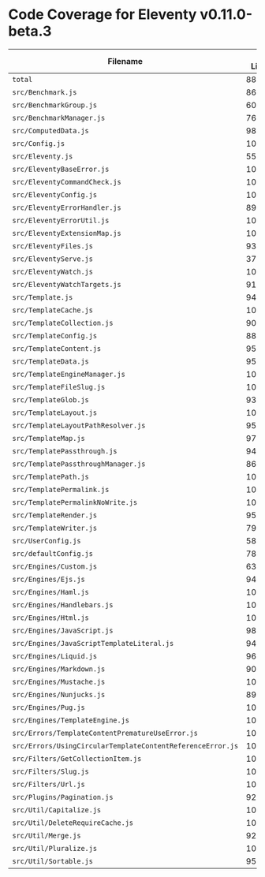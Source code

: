 # Code Coverage for Eleventy v0.11.0-beta.3

| Filename                                                   | % Lines | % Statements | % Functions | % Branches |
| ---------------------------------------------------------- | ------- | ------------ | ----------- | ---------- |
| `total`                                                    | 88.12%  | 88.17%       | 86.5%       | 80.78%     |
| `src/Benchmark.js`                                         | 86.67%  | 86.67%       | 71.43%      | 66.67%     |
| `src/BenchmarkGroup.js`                                    | 60.53%  | 60.53%       | 71.43%      | 25%        |
| `src/BenchmarkManager.js`                                  | 76.47%  | 76.47%       | 71.43%      | 75%        |
| `src/ComputedData.js`                                      | 98.08%  | 98.08%       | 85.71%      | 88.89%     |
| `src/Config.js`                                            | 100%    | 100%         | 100%        | 100%       |
| `src/Eleventy.js`                                          | 55.02%  | 54.76%       | 48.72%      | 40.91%     |
| `src/EleventyBaseError.js`                                 | 100%    | 100%         | 100%        | 100%       |
| `src/EleventyCommandCheck.js`                              | 100%    | 100%         | 100%        | 87.5%      |
| `src/EleventyConfig.js`                                    | 100%    | 100%         | 100%        | 100%       |
| `src/EleventyErrorHandler.js`                              | 89.74%  | 89.74%       | 100%        | 67.44%     |
| `src/EleventyErrorUtil.js`                                 | 100%    | 100%         | 100%        | 100%       |
| `src/EleventyExtensionMap.js`                              | 100%    | 100%         | 100%        | 100%       |
| `src/EleventyFiles.js`                                     | 93.63%  | 93.63%       | 90%         | 83.61%     |
| `src/EleventyServe.js`                                     | 37.29%  | 37.29%       | 56.25%      | 27.78%     |
| `src/EleventyWatch.js`                                     | 100%    | 100%         | 100%        | 88.24%     |
| `src/EleventyWatchTargets.js`                              | 91.84%  | 91.84%       | 85.71%      | 93.33%     |
| `src/Template.js`                                          | 94.97%  | 95%          | 98.11%      | 88.29%     |
| `src/TemplateCache.js`                                     | 100%    | 100%         | 100%        | 100%       |
| `src/TemplateCollection.js`                                | 90.32%  | 91.18%       | 93.33%      | 70%        |
| `src/TemplateConfig.js`                                    | 88.71%  | 88.71%       | 60%         | 92.31%     |
| `src/TemplateContent.js`                                   | 95.4%   | 95.4%        | 100%        | 91.67%     |
| `src/TemplateData.js`                                      | 95.79%  | 95.85%       | 97.5%       | 87.18%     |
| `src/TemplateEngineManager.js`                             | 100%    | 100%         | 100%        | 100%       |
| `src/TemplateFileSlug.js`                                  | 100%    | 100%         | 100%        | 100%       |
| `src/TemplateGlob.js`                                      | 93.33%  | 93.33%       | 100%        | 87.5%      |
| `src/TemplateLayout.js`                                    | 100%    | 100%         | 100%        | 100%       |
| `src/TemplateLayoutPathResolver.js`                        | 95.74%  | 95.74%       | 100%        | 88.89%     |
| `src/TemplateMap.js`                                       | 97.89%  | 97.89%       | 96.88%      | 90.4%      |
| `src/TemplatePassthrough.js`                               | 94.29%  | 94.29%       | 88.89%      | 83.33%     |
| `src/TemplatePassthroughManager.js`                        | 86.59%  | 86.59%       | 91.3%       | 71.88%     |
| `src/TemplatePath.js`                                      | 100%    | 100%         | 96.67%      | 100%       |
| `src/TemplatePermalink.js`                                 | 100%    | 100%         | 100%        | 96.3%      |
| `src/TemplatePermalinkNoWrite.js`                          | 100%    | 100%         | 100%        | 100%       |
| `src/TemplateRender.js`                                    | 95.4%   | 95.4%        | 95.65%      | 93.75%     |
| `src/TemplateWriter.js`                                    | 79.65%  | 79.65%       | 75%         | 50%        |
| `src/UserConfig.js`                                        | 58.37%  | 58.57%       | 45.61%      | 46.59%     |
| `src/defaultConfig.js`                                     | 78.57%  | 78.57%       | 25%         | 100%       |
| `src/Engines/Custom.js`                                    | 63.16%  | 63.16%       | 60%         | 50%        |
| `src/Engines/Ejs.js`                                       | 94.74%  | 94.74%       | 85.71%      | 88.89%     |
| `src/Engines/Haml.js`                                      | 100%    | 100%         | 100%        | 100%       |
| `src/Engines/Handlebars.js`                                | 100%    | 100%         | 100%        | 83.33%     |
| `src/Engines/Html.js`                                      | 100%    | 100%         | 100%        | 100%       |
| `src/Engines/JavaScript.js`                                | 98.25%  | 98.28%       | 100%        | 89.13%     |
| `src/Engines/JavaScriptTemplateLiteral.js`                 | 94.44%  | 94.44%       | 100%        | 100%       |
| `src/Engines/Liquid.js`                                    | 96.1%   | 96.1%        | 96.3%       | 85%        |
| `src/Engines/Markdown.js`                                  | 90.63%  | 90.63%       | 88.89%      | 81.25%     |
| `src/Engines/Mustache.js`                                  | 100%    | 100%         | 100%        | 100%       |
| `src/Engines/Nunjucks.js`                                  | 89.66%  | 89.66%       | 95.83%      | 93.94%     |
| `src/Engines/Pug.js`                                       | 100%    | 100%         | 100%        | 88.89%     |
| `src/Engines/TemplateEngine.js`                            | 100%    | 100%         | 100%        | 100%       |
| `src/Errors/TemplateContentPrematureUseError.js`           | 100%    | 100%         | 100%        | 100%       |
| `src/Errors/UsingCircularTemplateContentReferenceError.js` | 100%    | 100%         | 100%        | 100%       |
| `src/Filters/GetCollectionItem.js`                         | 100%    | 100%         | 100%        | 92.86%     |
| `src/Filters/Slug.js`                                      | 100%    | 100%         | 100%        | 100%       |
| `src/Filters/Url.js`                                       | 100%    | 100%         | 100%        | 100%       |
| `src/Plugins/Pagination.js`                                | 92.17%  | 92.44%       | 94.44%      | 83.33%     |
| `src/Util/Capitalize.js`                                   | 100%    | 100%         | 100%        | 100%       |
| `src/Util/DeleteRequireCache.js`                           | 100%    | 100%         | 100%        | 100%       |
| `src/Util/Merge.js`                                        | 92.86%  | 92.86%       | 100%        | 87.5%      |
| `src/Util/Pluralize.js`                                    | 100%    | 100%         | 100%        | 100%       |
| `src/Util/Sortable.js`                                     | 95.45%  | 95.56%       | 90.48%      | 100%       |
